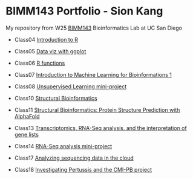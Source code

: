 # BIMM143 Portfolio - Sion Kang

My repository from W25 [BIMM143](https://github.com/kangssion/bimm143_github) Bioinformatics Lab at UC San Diego

- Class04 [Introduction to R](https://htmlpreview.github.io/?https://raw.githubusercontent.com/kangssion/bimm143_github/refs/heads/main/class04/class04.html)

- Class05 [Data viz with ggplot](https://htmlpreview.github.io/?https://raw.githubusercontent.com/kangssion/bimm143_github/refs/heads/main/class05/class05.html)

- Class06 [R functions](https://htmlpreview.github.io/?https://raw.githubusercontent.com/kangssion/bimm143_github/refs/heads/main/class06/class06.html)

- Class07 [Introduction to Machine Learning for Bioinformations 1](https://htmlpreview.github.io/?https://raw.githubusercontent.com/kangssion/bimm143_github/refs/heads/main/class07/class07.html)

- Class08 [Unsupervised Learning mini-project](https://htmlpreview.github.io/?https://raw.githubusercontent.com/kangssion/bimm143_github/refs/heads/main/class08/class08.html)

- Class10 [Structural Bioinformatics](https://htmlpreview.github.io/?https://raw.githubusercontent.com/kangssion/bimm143_github/refs/heads/main/class10/class10.html)

- Class11 [Structural Bioinformatics: Protein Structure Prediction with AlphaFold](https://htmlpreview.github.io/?https://raw.githubusercontent.com/kangssion/bimm143_github/refs/heads/main/class11/class11.html)

- Class13 [Transcriptomics, RNA-Seq analysis, and the interpretation of gene lists](https://htmlpreview.github.io/?https://raw.githubusercontent.com/kangssion/bimm143_github/refs/heads/main/class13/class13.html)

- Class14 [RNA-Seq analysis mini-project](https://htmlpreview.github.io/?https://raw.githubusercontent.com/kangssion/bimm143_github/refs/heads/main/class14/class14.html)

- Class17 [Analyzing sequencing data in the cloud](https://htmlpreview.github.io/?https://raw.githubusercontent.com/kangssion/bimm143_github/refs/heads/main/class17/Untitled.html)

- Class18 [Investigating Pertussis and the CMI-PB project](https://htmlpreview.github.io/?https://raw.githubusercontent.com/kangssion/bimm143_github/refs/heads/main/class18/class18.html)
